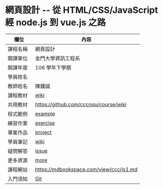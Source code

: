 # 網頁設計 -- 從 HTML/CSS/JavaScript 經 node.js 到 vue.js 之路

欄位       |  內容
----------|----------------------------
課程名稱   | 網頁設計
開課單位   | 金門大學資訊工程系
開課年度   | 106 學年下學期
學員姓名   | 
教師姓名   | 陳鍾誠
課程教材   | [wiki](https://github.com/cccnqu/wd106b/wiki)
共用教材   | https://github.com/cccnqu/course/wiki
程式範例   | [example](example)
練習作業   | [exercise](exercise)
專案作品   | [project](project)
學員筆記   | [wiki](../../wiki)
疑問解答   | [issue](https://github.com/cccnqu/wd106b/issues)
更多資源   | [more](more)
課程網站   | https://mdbookspace.com/view/ccc/js1.md
入門須知   | [Git](https://github.com/cccnqu/course/wiki/git)

